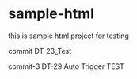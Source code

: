 # sample-html
this is sample html project for testing

commit DT-23_Test

commit-3 DT-29 Auto Trigger TEST
